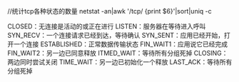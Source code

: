 //统计tcp各种状态的数量
netstat -an|awk '/tcp/ {print $6}'|sort|uniq -c 

CLOSED：无连接是活动的或正在进行
LISTEN：服务器在等待进入呼叫
SYN_RECV：一个连接请求已经到达，等待确认
SYN_SENT：应用已经开始，打开一个连接
ESTABLISHED：正常数据传输状态
FIN_WAIT1：应用说它已经完成
FIN_WAIT2：另一边已同意释放
ITMED_WAIT：等待所有分组死掉
CLOSING：两边同时尝试关闭
TIME_WAIT：另一边已初始化一个释放
LAST_ACK：等待所有分组死掉